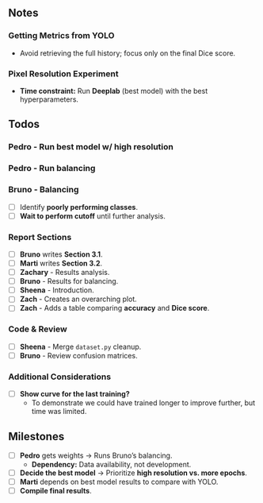 ## Notes

### Getting Metrics from YOLO

- Avoid retrieving the full history; focus only on the final Dice score.

### Pixel Resolution Experiment

- **Time constraint:** Run **Deeplab** (best model) with the best hyperparameters.

## Todos

### Pedro - Run best model w/ high resolution

### Pedro - Run balancing

### Bruno - Balancing

- [ ] Identify **poorly performing classes**.
- [ ] **Wait to perform cutoff** until further analysis.

### Report Sections

- [ ] **Bruno** writes **Section 3.1**.
- [ ] **Marti** writes **Section 3.2**.
- [ ] **Zachary** - Results analysis.
- [ ] **Bruno** - Results for balancing.
- [ ] **Sheena** - Introduction.
- [ ] **Zach** - Creates an overarching plot.
- [ ] **Zach** - Adds a table comparing **accuracy** and **Dice score**.

### Code & Review

- [ ] **Sheena** - Merge `dataset.py` cleanup.
- [ ] **Bruno** - Review confusion matrices.

### Additional Considerations

- [ ] **Show curve for the last training?**
  - To demonstrate we could have trained longer to improve further, but time was limited.

## Milestones

- [ ] **Pedro** gets weights → Runs Bruno’s balancing.
  - **Dependency:** Data availability, not development.
- [ ] **Decide the best model** → Prioritize **high resolution vs. more epochs**.
- [ ] **Marti** depends on best model results to compare with YOLO.
- [ ] **Compile final results**.
